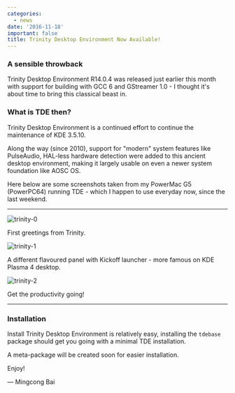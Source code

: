 ```yaml
---
categories:
  - news
date: '2016-11-18'
important: false
title: Trinity Desktop Environment Now Available!
---
```



### A sensible throwback

Trinity Desktop Environment R14.0.4 was released just earlier this month with support for building with GCC 6 and GStreamer 1.0 - I thought it's about time to bring this classical beast in.

### What is TDE then?

Trinity Desktop Environment is a continued effort to continue the maintenance of KDE 3.5.10.

Along the way (since 2010), support for "modern" system features like PulseAudio, HAL-less hardware detection were added to this ancient desktop environment, making it largely usable on even a newer system foundation like AOSC OS.

Here below are some screenshots taken from my PowerMac G5 (PowerPC64) running TDE - which I happen to use everyday now, since the last weekend.

-----------------

![trinity-0](/assets/i/news/trinity-14.0.4-0.jpg)

First greetings from Trinity.

![trinity-1](/assets/i/news/trinity-14.0.4-1.jpg)

A different flavoured panel with Kickoff launcher - more famous on KDE Plasma 4 desktop.

![trinity-2](/assets/i/news/trinity-14.0.4-2.jpg)

Get the productivity going!

-----------------

### Installation

Install Trinity Desktop Environment is relatively easy, installing the `tdebase` package should get you going with a minimal TDE installation.

A meta-package will be created soon for easier installation.

Enjoy!

— Mingcong Bai